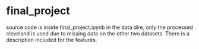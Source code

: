 # final_project

source code is inside final_project.ipynb
in the data dire, only the processed cleveland is used due to missing data on the other two datasets.
There is a description included for the features.